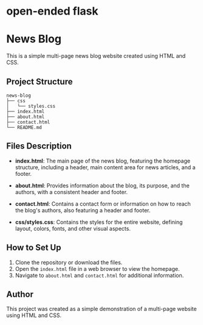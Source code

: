 # open-ended flask
# News Blog

This is a simple multi-page news blog website created using HTML and CSS.

## Project Structure

```
news-blog
├── css
│   └── styles.css
├── index.html
├── about.html
├── contact.html
└── README.md
```

## Files Description

- **index.html**: The main page of the news blog, featuring the homepage structure, including a header, main content area for news articles, and a footer.

- **about.html**: Provides information about the blog, its purpose, and the authors, with a consistent header and footer.

- **contact.html**: Contains a contact form or information on how to reach the blog's authors, also featuring a header and footer.

- **css/styles.css**: Contains the styles for the entire website, defining layout, colors, fonts, and other visual aspects.

## How to Set Up

1. Clone the repository or download the files.
2. Open the `index.html` file in a web browser to view the homepage.
3. Navigate to `about.html` and `contact.html` for additional information.

## Author

This project was created as a simple demonstration of a multi-page website using HTML and CSS.
 
